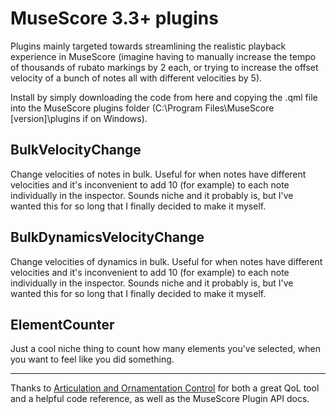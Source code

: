 # MuseScore 3.3+ plugins

Plugins mainly targeted towards streamlining the realistic playback experience in MuseScore (imagine having to manually increase the tempo of thousands of rubato markings by 2 each, or trying to increase the offset velocity of a bunch of notes all with different velocities by 5).

Install by simply downloading the code from here and copying the .qml file into the MuseScore plugins folder (C:\Program Files\MuseScore [version]\plugins if on Windows).

## BulkVelocityChange
Change velocities of notes in bulk. Useful for when notes have different velocities and it's inconvenient to add 10 (for example) to each note individually in the inspector. Sounds niche and it probably is, but I've wanted this for so long that I finally decided to make it myself.

## BulkDynamicsVelocityChange
Change velocities of dynamics in bulk. Useful for when notes have different velocities and it's inconvenient to add 10 (for example) to each note individually in the inspector. Sounds niche and it probably is, but I've wanted this for so long that I finally decided to make it myself.

## ElementCounter
Just a cool niche thing to count how many elements you've selected, when you want to feel like you did something.

---

Thanks to [Articulation and Ornamentation Control](https://github.com/BernardGreenberg/MuseScorePlugins) for both a great QoL tool and a helpful code reference, as well as the MuseScore Plugin API docs.

